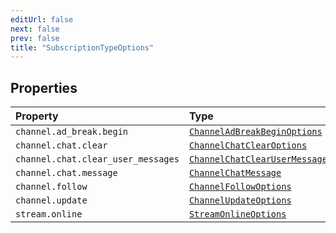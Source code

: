 ```yaml
---
editUrl: false
next: false
prev: false
title: "SubscriptionTypeOptions"
---
```


## Properties

| Property | Type |
| :------ | :------ |
| `channel.ad_break.begin` | [`ChannelAdBreakBeginOptions`](ChannelAdBreakBeginOptions.md) |
| `channel.chat.clear` | [`ChannelChatClearOptions`](ChannelChatClearOptions.md) |
| `channel.chat.clear_user_messages` | [`ChannelChatClearUserMessagesOptions`](ChannelChatClearUserMessagesOptions.md) |
| `channel.chat.message` | [`ChannelChatMessage`](ChannelChatMessage.md) |
| `channel.follow` | [`ChannelFollowOptions`](ChannelFollowOptions.md) |
| `channel.update` | [`ChannelUpdateOptions`](ChannelUpdateOptions.md) |
| `stream.online` | [`StreamOnlineOptions`](StreamOnlineOptions.md) |
